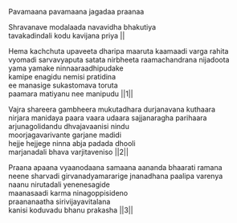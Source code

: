 Pavamaana pavamaana jagadaa praanaa

Shravanave modalaada navavidha bhakutiya \
tavakadindali kodu kavijana priya ||

Hema kachchuta upaveeta dharipa maaruta kaamaadi varga rahita \
vyomadi sarvavyaputa satata nirbheeta raamachandrana nijadoota \
yama yamake ninnaaraadhipudake \
kamipe enagidu nemisi pratidina \
ee manasige sukastomava toruta \
paamara matiyanu nee manipudu ||1||

Vajra shareera gambheera mukutadhara durjanavana kuthaara \
nirjara manidaya paara vaara udaara sajjanaragha parihaara \
arjunagolidandu dhvajavaanisi nindu \
moorjagavarivante garjane madidi \
hejje hejjege ninna abja padada dhooli \
marjanadali bhava varjitaveniso ||2||

Praana apaana vyaanodaana samaana aananda bhaarati ramana \
neene sharvadi girvanadyamararige jnanadhana paalipa varenya \
naanu nirutadali yenenesagide \
maanasaadi karma ninagoppisideno \
praananaatha sirivijayavitalana \
kanisi koduvadu bhanu prakasha ||3||

